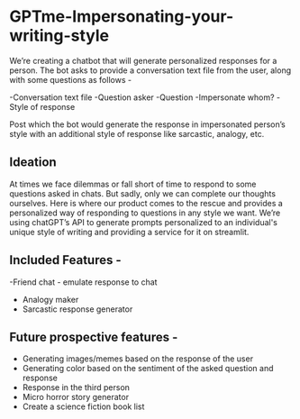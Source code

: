 # GPTme-Impersonating-your-writing-style


We’re creating a chatbot that will generate personalized responses for a person. The bot asks to provide a conversation text file from the user, along with some questions as follows - 


-Conversation text file
-Question asker
-Question
-Impersonate whom?
-Style of response

Post which the bot would generate the response in impersonated person’s style with an additional style of response like sarcastic, analogy, etc. 

## Ideation

At times we face dilemmas or fall short of time to respond to some questions asked in chats. But sadly, only we can complete our thoughts ourselves. Here is where our product comes to the rescue and provides a personalized way of responding to questions in any style we want. We’re using chatGPT’s API to generate prompts personalized to an individual's unique style of writing and providing a service for it on streamlit. 

## Included Features - 

-Friend chat - emulate response to chat
- Analogy maker 
- Sarcastic response generator 

## Future prospective features - 

- Generating images/memes based on the response of the user
- Generating color based on the sentiment of the asked question and response
- Response in the third person
- Micro horror story generator 
- Create a science fiction book list
